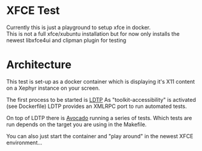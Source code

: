 # XFCE Test
Currently this is just a playground to setup xfce in docker.  
This is not a full xfce/xubuntu installation but for now only installs the newest libxfce4ui and clipman plugin for testing

# Architecture

This test is set-up as a docker container which is displaying it's X11 content on a Xephyr instance on your screen.

The first process to be started is [LDTP](https://ldtp.freedesktop.org/wiki/)
As "toolkit-accessibility" is activated (see Dockerfile) LDTP provides an XMLRPC port to run automated tests.

On top of LDTP there is [Avocado](https://github.com/avocado-framework/) running a series of tests.
Which tests are run depends on the target you are using in the Makefile.

You can also just start the container and "play around" in the newest XFCE environment...

